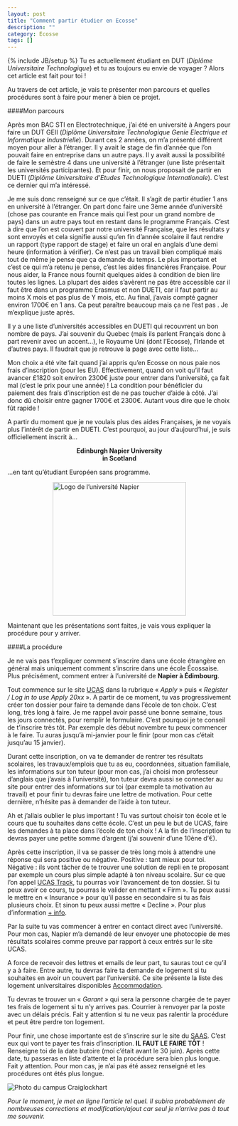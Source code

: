 ```yaml
---
layout: post
title: "Comment partir étudier en Ecosse"
description: ""
category: Ecosse 
tags: []
---
```

{% include JB/setup %}
Tu es actuellement étudiant en DUT (*Diplôme Universitaire Technologique*) et tu as toujours eu envie de voyager ? Alors cet article est fait pour toi !

Au travers de cet article, je vais te présenter mon parcours et quelles procédures sont à faire pour mener à bien ce projet.

####Mon parcours

Après mon BAC STI en Electrotechnique, j’ai été en université à Angers pour faire un DUT GEII (*Diplôme Universitaire Technologique Genie Electrique et Informatique Industrielle*). Durant ces 2 années, on m’a présenté différent moyen pour aller à l’étranger. Il y avait le stage de fin d’année que l’on pouvait faire en entreprise dans un autre pays. Il y avait aussi la possibilité de faire le semèstre 4 dans une université à l’étranger (une liste présentait les universités participantes). Et pour finir, on nous proposait de partir en DUETI (*Diplôme Universitaire d’Etudes Technologique Internationale*). C’est ce dernier qui m’a intéressé.

Je me suis donc renseigné sur ce que c’était. Il s’agit de partir étudier 1 ans en université à l’étranger. On part donc faire une 3ème année d’université (chose pas courante en France mais qui l’est pour un grand nombre de pays) dans un autre pays tout en restant dans le programme Français. C’est à dire que l’on est couvert par notre université Française, que les résultats y sont envoyés et cela signifie aussi qu’en fin d’année scolaire il faut rendre un rapport (type rapport de stage) et faire un oral en anglais d’une demi heure (information à vérifier). Ce n’est pas un travail bien compliqué mais tout de même je pense que ça demande du temps. Le plus important et c’est ce qui m’a retenu je pense, c’est les aides financières Française. Pour nous aider, la France nous fournit quelques aides à condition de bien lire toutes les lignes. La plupart des aides s’avèrent ne pas être accessible car il faut être dans un programme Erasmus et non DUETI, car il faut partir au moins X mois et pas plus de Y mois, etc. Au final, j’avais compté gagner environ 1700€ en 1 ans. Ca peut paraître beaucoup mais ça ne l’est pas  . Je m’explique juste après.

Il y a une liste d’universités accessibles en DUETI qui recouvrent un bon nombre de pays. J’ai souvenir du Quebec (mais ils parlent Français donc à part revenir avec un accent…), le Royaume Uni (dont l’Ecosse), l’Irlande et d’autres pays. Il faudrait que je retrouve la page avec cette liste…

Mon choix a été vite fait quand j’ai appris qu’en Ecosse on nous paie nos frais d’inscription (pour les EU). Effectivement, quand on voit qu’il faut avancer £1820 soit environ 2300€ juste pour entrer dans l’université, ça fait mal (c’est le prix pour une année) ! La condition pour bénéficier du paiement des frais d’inscription est de ne pas toucher d’aide à côté. J’ai donc dû choisir entre gagner 1700€ et 2300€. Autant vous dire que le choix fût rapide !

A partir du moment que je ne voulais plus des aides Françaises, je ne voyais plus l’intérêt de partir en DUETI. C’est pourquoi, au jour d’aujourd’hui, je suis officiellement inscrit à…

<span style="display: block; margin-left: auto; margin-right: auto; font-weight: bold; text-align: center;">
Edinburgh Napier University<br />
in Scotland
</span>

…en tant qu’étudiant Européen sans programme.

<img src="{{BASE_PATH}}/data/NapierLogo.jpg" alt="Logo de l’université Napier" style="display: block; margin-right: auto; margin-left: auto;" width="300px" />

Maintenant que les présentations sont faites, je vais vous expliquer la procédure pour y arriver.

####La procédure

Je ne vais pas t’expliquer comment s’inscrire dans une école étrangère en général mais uniquement comment s’inscrire dans une école Écossaise. Plus précisément, comment entrer à l’université de **Napier à Édimbourg**.

Tout commence sur le site [UCAS](http://www.ucas.com/) dans la rubrique « *Apply* » puis « *Register / Log in to use Apply 20xx* ». A partir de ce moment, tu vas progressivement créer ton dossier pour faire ta demande dans l’école de ton choix. C’est long, très long à faire. Je me rappel avoir passé une bonne semaine, tous les jours connectés, pour remplir le formulaire. C’est pourquoi je te conseil de t’inscrire très tôt. Par exemple dès début novembre tu peux commencer à le faire. Tu auras jusqu’à mi-janvier pour le finir (pour mon cas c’était jusqu’au 15 janvier).

Durant cette inscription, on va te demander de rentrer tes résultats scolaires, les travaux/emplois que tu as eu, coordonnées, situation familiale, les informations sur ton tuteur (pour mon cas, j’ai choisi mon professeur d’anglais que j’avais à l’université), ton tuteur devra aussi se connecter au site pour entrer des informations sur toi (par exemple ta motivation au travail) et pour finir tu devras faire une lettre de motivation. Pour cette dernière, n’hésite pas à demander de l’aide à ton tuteur.

Ah et j’allais oublier le plus important ! Tu vas surtout choisir ton école et le cours que tu souhaites dans cette école. C’est un peu le but de UCAS, faire les demandes à ta place dans l’école de ton choix ! A la fin de l’inscription tu devras payer une petite somme d’argent (j’ai souvenir d’une 10ène d’€).

Après cette inscription, il va se passer de très long mois à attendre une réponse qui sera positive ou négative. Positive : tant mieux pour toi. Négative : ils vont tâcher de te trouver une solution de repli en te proposant par exemple un cours plus simple adapté à ton niveau scolaire. Sur ce que l’on appel [UCAS Track](https://ucastrack.ucas.com), tu pourras voir l’avancement de ton dossier. Si tu peux avoir ce cours, tu pourras le valider en mettant « Firm ». Tu peux aussi le mettre en « Insurance » pour qu’il passe en secondaire si tu as fais plusieurs choix. Et sinon tu peux aussi mettre « Decline ». Pour plus d’information [+ info](http://www.ucas.com/students/offers/replyingtoyouroffers).

Par la suite tu vas commencer à entrer en contact direct avec l’université. Pour mon cas, Napier m’a demandé de leur envoyer une photocopie de mes résultats scolaires comme preuve par rapport à ceux entrés sur le site UCAS.

A force de recevoir des lettres et emails de leur part, tu sauras tout ce qu’il y a à faire. Entre autre, tu devras faire ta demande de logement si tu souhaites en avoir un couvert par l’université. Ce site présente la liste des logement universitaires disponibles [Accommodation](http://bit.ly/RU6MWK).

Tu devras te trouver un « *Garant* » qui sera la personne chargée de te payer tes frais de logement si tu n’y arrives pas. Courrier à renvoyer par la poste avec un délais précis. Fait y attention si tu ne veux pas ralentir la procédure et peut être perdre ton logement.

Pour finir, une chose importante est de s’inscrire sur le site du [SAAS](https://www.saas.gov.uk/). C’est eux qui vont te payer tes frais d’inscription. **IL FAUT LE FAIRE TÔT** ! Renseigne toi de la date butoire (moi c’était avant le 30 juin). Après cette date, tu passeras en liste d’attente et la procédure sera bien plus longue. Fait y attention. Pour mon cas, je n’ai pas été assez renseigné et les procédures ont étés plus longue.


<img src="{{BASE_PATH}}/data/Napier.jpg" alt="Photo du campus Craiglockhart" style="display: block; margin-right: auto; margin-left: auto;" />

*Pour le moment, je met en ligne l’article tel quel. Il subira probablement de nombreuses corrections et modification/ajout car seul je n’arrive pas à tout me souvenir.*
